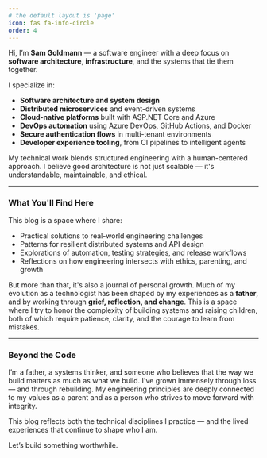 ```yaml
---
# the default layout is 'page'
icon: fas fa-info-circle
order: 4
---
```


Hi, I’m **Sam Goldmann** — a software engineer with a deep focus on **software architecture**, **infrastructure**, and the systems that tie them together.

I specialize in:

* **Software architecture and system design**
* **Distributed microservices** and event-driven systems
* **Cloud-native platforms** built with ASP.NET Core and Azure
* **DevOps automation** using Azure DevOps, GitHub Actions, and Docker
* **Secure authentication flows** in multi-tenant environments
* **Developer experience tooling**, from CI pipelines to intelligent agents

My technical work blends structured engineering with a human-centered approach. I believe good architecture is not just scalable — it's understandable, maintainable, and ethical.

---

### What You'll Find Here

This blog is a space where I share:

* Practical solutions to real-world engineering challenges
* Patterns for resilient distributed systems and API design
* Explorations of automation, testing strategies, and release workflows
* Reflections on how engineering intersects with ethics, parenting, and growth

But more than that, it's also a journal of personal growth. Much of my evolution as a technologist has been shaped by my experiences as a **father**, and by working through **grief, reflection, and change**. This is a space where I try to honor the complexity of building systems and raising children, both of which require patience, clarity, and the courage to learn from mistakes.


---

### Beyond the Code

I’m a father, a systems thinker, and someone who believes that the way we build matters as much as what we build. I've grown immensely through loss — and through rebuilding. My engineering principles are deeply connected to my values as a parent and as a person who strives to move forward with integrity.

This blog reflects both the technical disciplines I practice — and the lived experiences that continue to shape who I am.

Let’s build something worthwhile.
